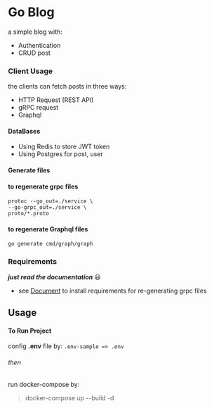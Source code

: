 # Go Blog
a simple blog
with:
- Authentication
- CRUD post

### Client Usage
the clients can fetch posts in three ways:
+ HTTP Request (REST API)
+ gRPC request
+ Graphql


#### DataBases
+ Using Redis to store JWT token
+ Using Postgres for post, user



#### Generate files
#### to regenerate grpc files

```
protoc --go_out=./service \
--go-grpc_out=./service \
proto/*.proto
```

#### to regenerate Graphql files

```
go generate cmd/graph/graph
```

### Requirements
***just read the documentation*** :smiley:
- see [Document](https://grpc.io/docs/languages/go/quickstart/)  to install requirements for re-generating grpc files


## Usage

#### To Run Project
config __.env__ file by:
`.env-sample => .env`
###### then
run docker-compose by:
> docker-compose up --build -d
